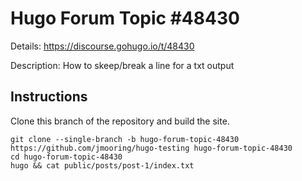 # Hugo Forum Topic #48430

Details: <https://discourse.gohugo.io/t/48430>

Description: How to skeep/break a line for a txt output

## Instructions

Clone this branch of the repository and build the site.

```text
git clone --single-branch -b hugo-forum-topic-48430 https://github.com/jmooring/hugo-testing hugo-forum-topic-48430
cd hugo-forum-topic-48430
hugo && cat public/posts/post-1/index.txt 
```
